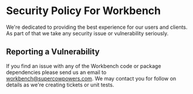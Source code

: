 # Security Policy For Workbench
We're dedicated to providing the best experience for our users and clients. As part of that we take any security issue or vulnerability seriously.

## Reporting a Vulnerability
If you find an issue with any of the Workbench code or package dependencies please send us an email to
[workbench@supercowpowers.com](mailto:workbench@supercowpowers.com). We may contact you for follow on details as we're creating tickets or unit tests.
